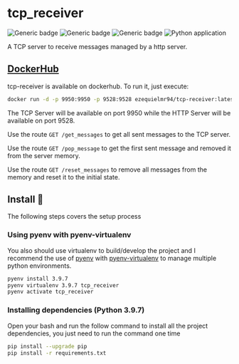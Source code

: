 # tcp_receiver

![Generic badge](https://img.shields.io/badge/python-3.9.2-blue)
![Generic badge](https://img.shields.io/github/license/digital-divas/tcp_receiver)
![Generic badge](https://img.shields.io/badge/code%20style-black-000000.svg)
![Python application](https://github.com/digital-divas/tcp_receiver/workflows/Python%20application/badge.svg)

A TCP server to receive messages managed by a http server.

## [DockerHub](https://hub.docker.com/r/ezequielmr94/oci-emulator)

tcp-receiver is available on dockerhub. To run it, just execute:

```bash
docker run -d -p 9950:9950 -p 9528:9528 ezequielmr94/tcp-receiver:latest
```

The TCP Server will be available on port 9950 while the HTTP Server will be available on port 9528.

Use the route `GET /get_messages` to get all sent messages to the TCP server.

Use the route `GET /pop_message` to get the first sent message and removed it from the server memory.

Use the route `GET /reset_messages` to remove all messages from the memory and reset it to the initial state.

## Install 🤘

The following steps covers the setup process

### Using pyenv with pyenv-virtualenv

You also should use virtualenv to build/develop the project and I recommend the use of [pyenv](https://github.com/pyenv/pyenv) with [pyenv-virtualenv](https://github.com/pyenv/pyenv-virtualenv) to manage multiple python environments.

```bash
pyenv install 3.9.7
pyenv virtualenv 3.9.7 tcp_receiver
pyenv activate tcp_receiver
```

### Installing dependencies (Python 3.9.7)

Open your bash and run the follow command to install all the project dependencies, you just need to run the command one time

```bash
pip install --upgrade pip
pip install -r requirements.txt
```
